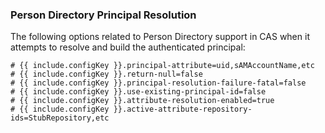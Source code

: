 ### Person Directory Principal Resolution

The following options related to Person Directory support in CAS when it attempts to
resolve and build the authenticated principal:

```properties
# {{ include.configKey }}.principal-attribute=uid,sAMAccountName,etc
# {{ include.configKey }}.return-null=false
# {{ include.configKey }}.principal-resolution-failure-fatal=false
# {{ include.configKey }}.use-existing-principal-id=false
# {{ include.configKey }}.attribute-resolution-enabled=true
# {{ include.configKey }}.active-attribute-repository-ids=StubRepository,etc
```

